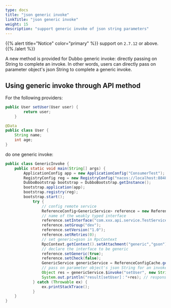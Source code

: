 ```yaml
---
type: docs
title: "json generic invoke"
linkTitle: "json generic invoke"
weight: 15
description: "support generic invoke of json string parameters"
---
```


{{% alert title="Notice" color="primary" %}}
support on `2.7.12` or above.
{{% /alert %}}

A new method is provided for Dubbo generic invoke: directly passing on String to complete an invoke. In other words, users can directly pass on
parameter object's json String to complete a generic invoke. 

## Using generic invoke through API method

For the following providers:

```java
public User setUser(User user) {
        return user;
    }
```

```java
@Data
public class User {
    String name;
    int age;
}
```

do one generic invoke:

```java
public class GenericInvoke {
    public static void main(String[] args) {
        ApplicationConfig app = new ApplicationConfig("ConsumerTest");
        RegistryConfig reg = new RegistryConfig("nacos://localhost:8848");
        DubboBootstrap bootstrap = DubboBootstrap.getInstance();
        bootstrap.application(app);
        bootstrap.registry(reg);
        bootstrap.start();
            try {
                // config remote service
                ReferenceConfig<GenericService> reference = new ReferenceConfig<>();
                // name of the weakly typed interface    
                reference.setInterface("com.xxx.api.service.TestService");
                reference.setGroup("dev");
                reference.setVersion("1.0");
                reference.setRetries(0);
                // set generic=gson in RpcContext
                RpcContext.getContext().setAttachment("generic","gson");
                // declare the interface to be generic
                reference.setGeneric(true);
                reference.setCheck(false);
                GenericService genericService = ReferenceConfigCache.getCache().get(reference);
                // pass on parameter object's json String for an invoke
                Object res = genericService.$invoke("setUser", new String[]{"com.xxx.api.service.User"}, new Object[]{"{'name':'Tom','age':24}"});
                System.out.println("result[setUser]："+res); // response output:result[setUser]：{name=Tom, class=com.xxx.api.service.User, age=24}
            } catch (Throwable ex) {
                ex.printStackTrace();
            }
    }
}
```
